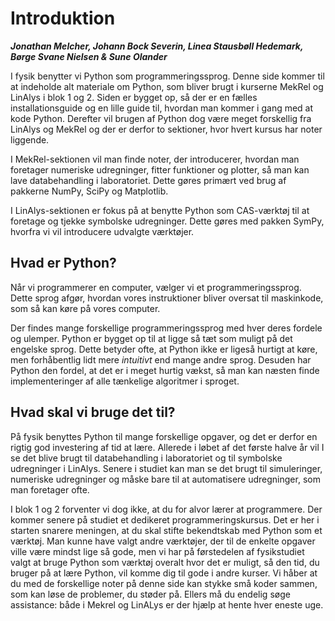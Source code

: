 <!-- #region -->
# Introduktion
___Jonathan Melcher, Johann Bock Severin, Linea Stausbøll Hedemark, Børge Svane Nielsen & Sune Olander___

I fysik benytter vi Python som programmeringssprog. Denne side kommer til at indeholde alt materiale om Python, som bliver brugt i kurserne MekRel og LinAlys i blok 1 og 2. Siden er bygget op, så der er en fælles installationsguide og en lille guide til, hvordan man kommer i gang med at kode Python. Derefter vil brugen af Python dog være meget forskellig fra LinAlys og MekRel og der er derfor to sektioner, hvor hvert kursus har noter liggende. 

I MekRel-sektionen vil man finde noter, der introducerer, hvordan man foretager numeriske udregninger, fitter funktioner og plotter, så man kan lave databehandling i laboratoriet. Dette gøres primært ved brug af pakkerne NumPy, SciPy og Matplotlib. 

I LinAlys-sektionen er fokus på at benytte Python som CAS-værktøj til at foretage og tjekke symbolske udregninger. Dette gøres med pakken SymPy, hvorfra vi vil introducere udvalgte værktøjer. 


## Hvad er Python?
Når vi programmerer en computer, vælger vi et programmeringssprog. Dette sprog afgør, hvordan vores instruktioner bliver oversat til maskinkode, som så kan køre på vores computer. 

Der findes mange forskellige programmeringssprog med hver deres fordele og ulemper. Python er bygget op til at ligge så tæt som muligt på det engelske sprog.  Dette betyder ofte, at Python ikke er ligeså hurtigt at køre, men forhåbentlig lidt mere _intuitivt_ end mange andre sprog. Desuden har Python den fordel, at det er i meget hurtig vækst, så man kan næsten finde implementeringer af alle tænkelige algoritmer i sproget. 


## Hvad skal vi bruge det til? 
På fysik benyttes Python til mange forskellige opgaver, og det er derfor en rigtig god investering af tid at lære. Allerede i løbet af det første halve år vil I se det blive brugt til databehandling i laboratoriet og til symbolske udregninger i LinAlys. Senere i studiet kan man se det brugt til simuleringer, numeriske udregninger og måske bare til at automatisere udregninger, som man foretager ofte.  

I blok 1 og 2 forventer vi dog ikke, at du for alvor lærer at programmere. Der kommer senere på studiet et dedikeret programmeringskursus. Det er her i starten snarere meningen, at du skal stifte bekendtskab med Python som et værktøj. Man kunne have valgt andre værktøjer, der til de enkelte opgaver ville være mindst lige så gode, men vi har på førstedelen af fysikstudiet valgt at bruge Python som værktøj overalt hvor det er muligt, så den tid, du bruger på at lære Python, vil komme dig til gode i andre kurser. Vi håber at du med de forskellige noter på denne side kan stykke små koder sammen, som kan løse de problemer, du støder på. Ellers må du endelig søge assistance: både i Mekrel og LinALys er der hjælp at hente hver eneste uge.
